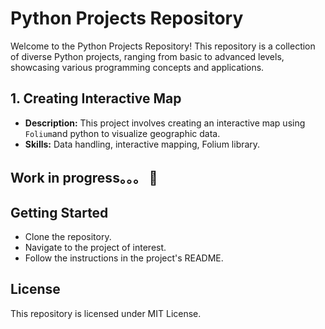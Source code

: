 
# Python Projects Repository

Welcome to the Python Projects Repository! This repository is a collection of diverse Python projects, ranging from basic to advanced levels, showcasing various programming concepts and applications.

## 1. Creating Interactive Map
- **Description:** This project involves creating an interactive map using `Folium`and python to visualize geographic data.
- **Skills:** Data handling, interactive mapping, Folium library.

## Work in progress。。。 🚧


## Getting Started
- Clone the repository.
- Navigate to the project of interest.
- Follow the instructions in the project's README.

## License
This repository is licensed under MIT License.
